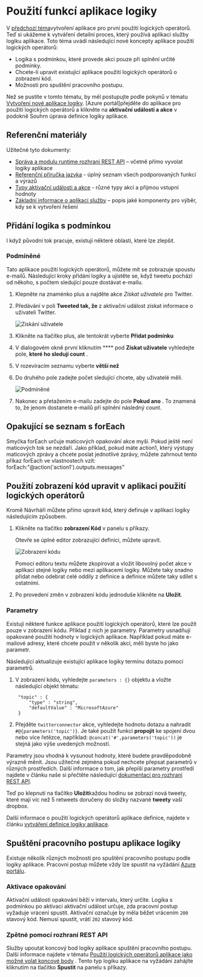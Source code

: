 <properties 
    pageTitle="Použití funkcí aplikace logiky | Microsoft Azure" 
    description="Informace o použití pokročilých funkcí logiky aplikace." 
    authors="stepsic-microsoft-com" 
    manager="erikre" 
    editor="" 
    services="logic-apps" 
    documentationCenter=""/>

<tags
    ms.service="logic-apps"
    ms.workload="integration"
    ms.tgt_pltfrm="na"
    ms.devlang="na"
    ms.topic="article"
    ms.date="03/28/2016"
    ms.author="stepsic"/> 
    
# <a name="use-logic-apps-features"></a>Použití funkcí aplikace logiky

V [předchozí téma](app-service-logic-create-a-logic-app.md)vytvoření aplikace pro první použití logických operátorů. Teď si ukážeme k vytváření detailní proces, který používá aplikaci služby logiku aplikace. Toto téma uvádí následující nové koncepty aplikace použití logických operátorů:

- Logika s podmínkou, které provede akci pouze při splnění určité podmínky.
- Chcete-li upravit existující aplikace použití logických operátorů o zobrazení kód.
- Možnosti pro spuštění pracovního postupu.

Než se pustíte v tomto tématu, by měl postupujte podle pokynů v tématu [Vytvoření nové aplikace logiky](app-service-logic-create-a-logic-app.md). [Azure portál]přejděte do aplikace pro použití logických operátorů a klikněte na **aktivační události a akce** v podokně Souhrn úprava definice logiky aplikace.

## <a name="reference-material"></a>Referenční materiály

Užitečné tyto dokumenty:

- [Správa a modulu runtime rozhraní REST API](https://msdn.microsoft.com/library/azure/mt643787.aspx) – včetně přímo vyvolat logiky aplikace
- [Referenční příručka jazyka](https://msdn.microsoft.com/library/azure/mt643789.aspx) - úplný seznam všech podporovaných funkcí a výrazů
- [Typy aktivační události a akce](https://msdn.microsoft.com/library/azure/mt643939.aspx) - různé typy akcí a přijmou vstupní hodnoty
- [Základní informace o aplikaci služby](../app-service/app-service-value-prop-what-is.md) – popis jaké komponenty pro výběr, kdy se k vytvoření řešení

## <a name="adding-conditional-logic"></a>Přidání logika s podmínkou

I když původní tok pracuje, existují některé oblasti, které lze zlepšit. 


### <a name="conditional"></a>Podmíněné
Tato aplikace použití logických operátorů, můžete mít se zobrazuje spoustu e-mailů. Následující kroky přidání logiky a ujistěte se, když tweetu pochází od někoho, s počtem sledující pouze dostávat e-mailu. 

1. Klepněte na znaménko plus a najděte akce *Získat uživatele* pro Twitter.

2. Předávání v poli **Tweeted tak, že** z aktivační událost získat informace o uživateli Twitter.

    ![Získání uživatele](./media/app-service-logic-use-logic-app-features/getuser.png)

3. Klikněte na tlačítko plus, ale tentokrát vyberte **Přidat podmínku**

4. V dialogovém okně první kliknutím **** pod **Získat uživatele** vyhledejte pole, **které ho sledují count** .

5. V rozevíracím seznamu vyberte **větší než**

6. Do druhého pole zadejte počet sledující chcete, aby uživatelé měli.

    ![Podmíněné](./media/app-service-logic-use-logic-app-features/conditional.png)

7.  Nakonec a přetažením e-mailu zadejte do pole **Pokud ano** . To znamená to, že jenom dostanete e-mailů při splnění následný count.

## <a name="repeating-over-a-list-with-foreach"></a>Opakující se seznam s forEach

Smyčka forEach určuje maticových opakování akce myší. Pokud ještě není maticových tok se nezdaří. Jako příklad, pokud máte action1, který výstupy maticových zprávy a chcete poslat jednotlivé zprávy, můžete zahrnout tento příkaz forEach ve vlastnostech vzít: forEach:"@action('action1').outputs.messages"
 

## <a name="using-the-code-view-to-edit-a-logic-app"></a>Použití zobrazení kód upravit v aplikaci použití logických operátorů

Kromě Návrháři můžete přímo upravit kód, který definuje v aplikaci logiky následujícím způsobem. 

1. Klikněte na tlačítko **zobrazení Kód** v panelu s příkazy. 

    Otevře se úplné editor zobrazující definici, můžete upravit.

    ![Zobrazení kódu](./media/app-service-logic-use-logic-app-features/codeview.png)

    Pomocí editoru textu můžete zkopírovat a vložit libovolný počet akce v aplikaci stejné logiky nebo mezi aplikacemi logiky. Můžete taky snadno přidat nebo odebrat celé oddíly z definice a definice můžete taky sdílet s ostatními.

2. Po provedení změn v zobrazení kódu jednoduše klikněte na **Uložit**. 

### <a name="parameters"></a>Parametry
Existují některé funkce aplikace použití logických operátorů, které lze použít pouze v zobrazení kódu. Příklad z nich je parametry. Parametry usnadňují opakované použití hodnoty v logických aplikace. Například pokud máte e-mailové adresy, které chcete použít v několik akcí, měli byste ho jako parametr.

Následující aktualizuje existující aplikace logiky termínu dotazu pomocí parametrů.

1. V zobrazení kódu, vyhledejte `parameters : {}` objektu a vložte následující objekt tématu:

        "topic" : {
            "type" : "string",
            "defaultValue" : "MicrosoftAzure"
        }
    
2. Přejděte `twitterconnector` akce, vyhledejte hodnotu dotazu a nahradit `#@{parameters('topic')}`.
    Je také použít funkci **propojit** ke spojení dvou nebo více řetězce, například: `@concat('#',parameters('topic'))` je stejná jako výše uvedených možností. 
 
Parametry jsou vhodná k vysunout hodnoty, které budete pravděpodobně výrazně měnit. Jsou užitečné zejména pokud nechcete přepsat parametrů v různých prostředích. Další informace o tom, jak přepíší parametry prostředí najdete v článku naše si přečtěte následující [dokumentaci pro rozhraní REST API](https://msdn.microsoft.com/library/mt643787.aspx).

Teď po klepnutí na tlačítko **Uložit**každou hodinu se zobrazí nová tweety, které mají víc než 5 retweets doručeny do složky nazvané **tweety** vaší dropbox.

Další informace o použití logických operátorů aplikace definice, najdete v článku [vytváření definice logiky aplikace](app-service-logic-author-definitions.md).

## <a name="starting-a-logic-app-workflow"></a>Spuštění pracovního postupu aplikace logiky
Existuje několik různých možností pro spuštění pracovního postupu podle logiky aplikace. Pracovní postup můžete vždy lze spustit na vyžádání [Azure portálu].

### <a name="recurrence-triggers"></a>Aktivace opakování
Aktivační události opakování běží v intervalu, který určíte. Logika s podmínkou po aktivaci aktivační událost určuje, zda pracovní postup vyžaduje vrácení spustit. Aktivační označuje by měla běžet vrácením `200` stavový kód. Nemusí spustit, vrátí `202` stavový kód.

### <a name="callback-using-rest-apis"></a>Zpětné pomocí rozhraní REST API
Služby upoutat koncový bod logiky aplikace spuštění pracovního postupu. Další informace najdete v tématu [Použití logických operátorů aplikace jako možné volat koncové body](app-service-logic-connector-http.md) . Tento typ logiku aplikace na vyžádání zahájíte kliknutím na tlačítko **Spustit** na panelu s příkazy. 

<!-- Shared links -->
[Azure portálu]: https://portal.azure.com 